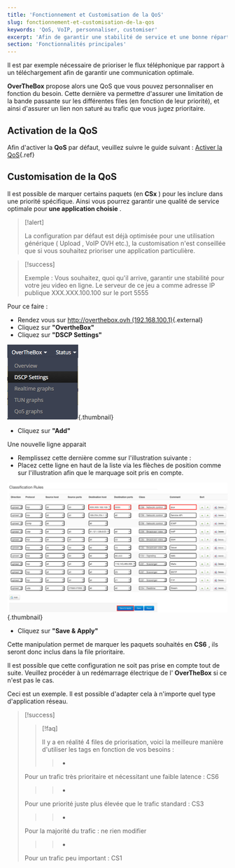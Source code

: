 ```yaml
---
title: 'Fonctionnement et Customisation de la QoS'
slug: fonctionnement-et-customisation-de-la-qos
keywords: 'QoS, VoIP, personnaliser, customiser'
excerpt: 'Afin de garantir une stabilité de service et une bonne répartition des différents types de flux au sein de votre réseau  OverTheBox, il est impératif d''activer la  QoS  (Quality Of Service)'
section: 'Fonctionnalités principales'
---
```


Il est par exemple nécessaire de prioriser le flux téléphonique par rapport à un téléchargement afin de garantir une communication optimale.

**OverTheBox**  propose alors une QoS que vous pouvez personnaliser en fonction du besoin. Cette dernière va permettre d'assurer une limitation de la bande passante sur les différentes files (en fonction de leur priorité), et ainsi d'assurer un lien non saturé au trafic que vous jugez prioritaire.


## Activation de la QoS
Afin d'activer la  **QoS**  par défaut, veuillez suivre le guide suivant : [Activer la QoS](../install_activer_la_qos/guide.fr-fr.md){.ref}


## Customisation de la QoS
Il est possible de marquer certains paquets (en **CSx** ) pour les inclure dans une priorité spécifique. Ainsi vous pourrez garantir une qualité de service optimale pour  **une application choisie** .



> [!alert]
>
> La configuration par défaut est déjà optimisée pour une utilisation
> générique ( Upload , VoIP  OVH  etc.), la customisation n'est
> conseillée que si vous souhaitez prioriser une application particulière.
> 



> [!success]
>
> Exemple :  Vous souhaitez, quoi qu'il arrive, garantir une stabilité pour
> votre jeu video en ligne. Le serveur de ce jeu a comme adresse IP publique
> XXX.XXX.100.100  sur le port  5555
> 

Pour ce faire :

- Rendez vous sur [http://overthebox.ovh (192.168.100.1)](http://overthebox.ovh){.external}
- Cliquez sur **"OvertheBox"**
- Cliquez sur **"DSCP Settings"**


![overthebox](images/4394.png){.thumbnail}

- Cliquez sur **"Add"**

Une nouvelle ligne apparait

- Remplissez cette dernière comme sur l'illustration suivante :
- Placez cette ligne en haut de la liste via les flèches de position comme sur l'illustration afin que le marquage soit pris en compte.


![overthebox](images/DSCP.png){.thumbnail}

- Cliquez sur **"Save & Apply"**

Cette manipulation permet de marquer les paquets souhaités en  **CS6** , ils seront donc inclus dans la file prioritaire.

Il est possible que cette configuration ne soit pas prise en compte tout de suite. Veuillez procéder à un redémarrage électrique de l' **OverTheBox** si ce n'est pas le cas.

Ceci est un exemple. Il est possible d'adapter cela à n'importe quel type d'application réseau.



> [!success]
>
> 
> > [!faq]
> >
> > Il y a en réalité 4 files de priorisation, voici la meilleure manière d'utiliser les tags en fonction de vos besoins :
> >> 
> >> - 
> Pour un trafic très prioritaire et nécessitant une faible latence : CS6
> >> - 
> Pour une priorité juste plus élevée que le trafic standard : CS3
> >> - 
> Pour la majorité du trafic : ne rien modifier
> >> - 
> Pour un trafic peu important : CS1
> >>
> >
> 